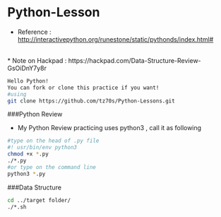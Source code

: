 # Python-Lesson

* Reference : http://interactivepython.org/runestone/static/pythonds/index.html#
<br>
* Note on Hackpad : https://hackpad.com/Data-Structure-Review-GsOiDnY7y8r


```Bash
Hello Python!
You can fork or clone this practice if you want!
#using
git clone https://github.com/tz70s/Python-Lessons.git

```

###Python Review
* My Python Review practicing uses python3 , call it as following
```Bash
#type on the head of .py file
#! usr/bin/env python3
chmod +x *.py
./*.py
#or type on the command line
python3 *.py 
``` 

###Data Structure
```Bash
cd ../target folder/
./*.sh
```
